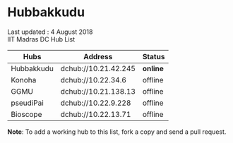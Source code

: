 # Hubbakkudu
Last updated : 4 August 2018   
IIT Madras DC Hub List   

Hubs | Address | Status  
--- | --- | ---   
Hubbakkudu  | dchub://10.21.42.245  | **online**  
Konoha      | dchub://10.22.34.6    | offline
GGMU        | dchub://10.21.138.13  | offline 
pseudiPai   | dchub://10.22.9.228   | offline 
Bioscope    | dchub://10.22.13.71   | offline 



**Note**: To add a working hub to this list, fork a copy and send a pull request.
